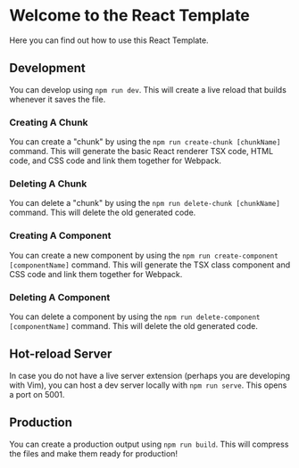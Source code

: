 # Welcome to the React Template

Here you can find out how to use this React Template.

## Development

You can develop using `npm run dev`. This will create a live reload that builds whenever it saves the file.

### Creating A Chunk

You can create a "chunk" by using the `npm run create-chunk [chunkName]` command. This will generate the basic React renderer TSX code, HTML code, and CSS code and link them together for Webpack.

### Deleting A Chunk

You can delete a "chunk" by using the `npm run delete-chunk [chunkName]` command. This will delete the old generated code.

### Creating A Component

You can create a new component by using the `npm run create-component [componentName]` command. This will generate the TSX class component and CSS code and link them together for Webpack.

### Deleting A Component

You can delete a component by using the `npm run delete-component [componentName]` command. This will delete the old generated code.

## Hot-reload Server

In case you do not have a live server extension (perhaps you are developing with Vim), you can host a dev server locally with `npm run serve`. This opens a port on 5001.

## Production

You can create a production output using `npm run build`. This will compress the files and make them ready for production!
